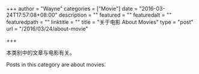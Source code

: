 +++
author = "Wayne"
categories = ["Movie"]
date = "2016-03-24T17:57:08+08:00"
description = ""
featured = ""
featuredalt = ""
featuredpath = ""
linktitle = ""
title = "关于电影 About Movies"
type = "post"
url = "/2016/03/24/about-movie"

+++

本类别中的文章与电影有关。

Posts in this category are about movies.